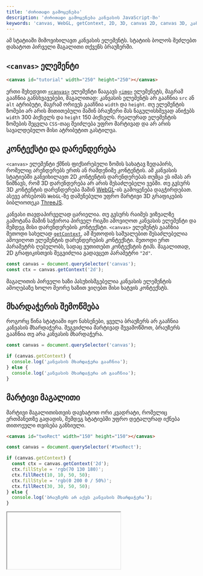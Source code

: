 ```yaml
---
title: 'ძირითადი გამოყენება'
description: 'ძირითადი გამოყენება კანვასის JavaScript-ში'
keywords: 'canvas, WebGL, getContext, 2D, 3D, canvas 2D, canvas 3D, კანვასის მაგალითი'
---
```


ამ სტატიაში მიმოვიხილავთ კანვასის ელემენტს. სტატიის ბოლოს შეძლებთ დახატოთ პირველი მაგალითი
თქვენს ბრაუზერში.

## `<canvas>` ელემენტი

```html
<canvas id="tutorial" width="250" height="250"></canvas>
```

ერთი შეხედვით [`<canvas>`](https://developer.mozilla.org/en-US/docs/Web/HTML/Element/canvas) ელემენტი წააგავს
[`<img>`](https://developer.mozilla.org/en-US/docs/Web/HTML/Element/img) ელემენეტს, მაგრამ გააჩნია განსხვავებები,
მაგალითად: კანვასის ელემენტს არ გააჩნია `src` ან `alt` ატრიბუტი, მაგრამ ორივეს გააჩნია `width` და `height`.
თუ ელემენტის ზომები არ არის მითითებული მაშინ ბრაუზერი მას ნაგულისხმევად ანიჭებს `width` 300 პიქსელს და `height` 150 პიქსელს.
რეალურად ელემენტის ზომების შეცვლა `CSS`-თაც შეიძლება უფრო მარტივად და არ არის სავალდებულო მისი ატრიბუტით
გასტილვა.

## კონტექსტი და დარენდერება

`<canvas>` ელემენტი ქმნის ფიქსირებული ზომის სახატავ ზედაპირს, რომელიც არენდერებს ერთს ან რამდენიმე კონტენტის.
ამ კანვასის სტატიებში განვიხილავთ 2D კონტენტის დარენდერებას თუმცა ეს იმას არ ნიშნავს, რომ
3D დარენდერება არ არის შესაძლებელი ვებში. თუ გვსურს 3D კონტენტის დარენდერება მაშინ
[WebGL](https://developer.mozilla.org/en-US/docs/Web/API/WebGL_API)-ის გამოყენება დაგჭირდებათ.
ასევე არსებობს `WebGL`-ზე დაშენებული უფრო მარტივი 3D გრაფიკების ბიბლიოთეკა [ThreeJS](https://threejs.org/).

კანვასი თავდაპირველად ცარიელია. თუ გვსურს რაიმეს ვიზუალზე გამოტანა მაშინ საჭიროა პირველ რიგში ამოვიღოთ კანვასის
ელემენტი და შემდეგ მისი დარენდერების კონტექსტი. `<canvas>` ელემენტს გააჩნია მეთოდი სახელად
[`getContext`](https://developer.mozilla.org/en-US/docs/Web/API/HTMLCanvasElement/getContext), ამ მეთოდის საშუალებით
შესაძლებელია ამოვიღოთ ელემენტის დარენდერების კონტექსტი. მეთოდი ერთ პარამეტრს ღებულობს, სადაც ვუთითებთ კონტექსტის ტიპს.
მაგალითად, 2D გრაფიკისთვის შეგვიძლია გადავცეთ პარამეტრი `"2d"`.

```js
const canvas = document.querySelector('canvas');
const ctx = canvas.getContext('2d');
```

მაგალითის პირველი ხაზი პასუხისმგებელია კანვასის ელემენტის ამოღებაზე ხოლო მეორე ხაზით ვიღებთ მისი ხატვის კონტექსტს.

## მხარდაჭერის შემოწმება

როგორც წინა სტატიაში იყო ნახსენები, ყველა ბრაუზერს არ გააჩნია კანვასის მხარდაჭერა. შეგვიძლია მარტივად შევამოწმოთ,
ბრაუზერს გააჩნია თუ არა კანვასის მხარდაჭერა.

```js
const canvas = document.querySelector('canvas');

if (canvas.getContext) {
  console.log('კანვასის მხარდაჭერა გააჩნია');
} else {
  console.log('კანვასის მხარდაჭერა არ გააჩნია');
}
```

## მარტივი მაგალითი

მარტივი მაგალითისთვის დავხატოთ ორი კვადრატი, რომელიც ერთმანეთზე გადადის, შემდეგ სტატიებში უფრო დეტალურად
იქნება თითოეული თვისება განხიული.

```html
<canvas id="twoRect" width="150" height="150"></canvas>
```

```js
const canvas = document.querySelector('#twoRect');

if (canvas.getContext) {
  const ctx = canvas.getContext('2d');
  ctx.fillStyle = 'rgb(70 130 180)';
  ctx.fillRect(10, 10, 50, 50);
  ctx.fillStyle = 'rgb(0 200 0 / 50%)';
  ctx.fillRect(30, 30, 50, 50);
} else {
  console.log('ბრაუზერს არ აქვს კანვასის მხარდაჭერა');
}
```

<iframe data-url="guides/javascript-canvas-basic" data-title="მარტივი მაგალითი" data-height="170"></iframe>

